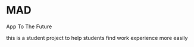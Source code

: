 # MAD
App To The Future

this is a student project to help students find work experience more easily
